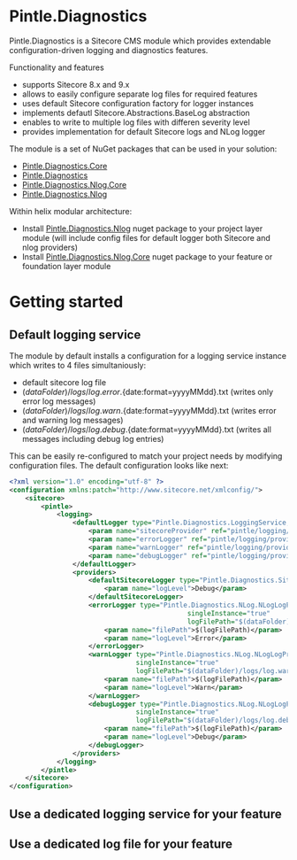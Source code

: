 # Pintle.Diagnostics
Pintle.Diagnostics is a Sitecore CMS module which provides extendable configuration-driven logging and diagnostics features.

Functionality and features
 * supports Sitecore 8.x and 9.x 
 * allows to easily configure separate log files for required features
 * uses default Sitecore configuration factory for logger instances
 * implements defautl Sitecore.Abstractions.BaseLog abstraction
 * enables to write to multiple log files with differen severity level
 * provides implementation for default Sitecore logs and NLog logger 

The module is a set of NuGet packages that can be used in your solution:
 * [Pintle.Diagnostics.Core](https://www.nuget.org/packages/Pintle.Diagnostics.Core "Pintle.Diagnostics.Core")
 * [Pintle.Diagnostics](https://www.nuget.org/packages/Pintle.Diagnostics "Pintle.Diagnostics")
 * [Pintle.Diagnostics.Nlog.Core](https://www.nuget.org/packages/Pintle.Diagnostics.Nlog.Core "Pintle.Diagnostics.Nlog.Core")
 * [Pintle.Diagnostics.Nlog](https://www.nuget.org/packages/Pintle.Diagnostics.Nlog "Pintle.Diagnostics.Nlog")
 
 Within helix modular architecture:
- Install [Pintle.Diagnostics.Nlog](https://www.nuget.org/packages/Pintle.Diagnostics.Nlog "Pintle.Diagnostics.Nlog") nuget package to your project layer module (will include config files for default logger both Sitecore and nlog providers)
- Install [Pintle.Diagnostics.Nlog.Core](https://www.nuget.org/packages/Pintle.Diagnostics.Nlog.Core "Pintle.Diagnostics.Nlog.Core") nuget package to your feature or foundation layer module

# Getting started

## Default logging service

The module by default installs a configuration for a logging service instance which writes to 4 files simultaniously:
 * default sitecore log file
 * $(dataFolder)/logs/log.error.${date:format=yyyyMMdd}.txt (writes only error log messages)
 * $(dataFolder)/logs/log.warn.${date:format=yyyyMMdd}.txt (writes error and warning log messages)
 * $(dataFolder)/logs/log.debug.${date:format=yyyyMMdd}.txt (writes all messages including debug log entries)
 
This can be easily re-configured to match your project needs by modifying configuration files. The default configuration looks like next:
```xml
﻿<?xml version="1.0" encoding="utf-8" ?>
<configuration xmlns:patch="http://www.sitecore.net/xmlconfig/">
	<sitecore>
		<pintle>
			<logging>
				<defaultLogger type="Pintle.Diagnostics.LoggingService, Pintle.Diagnostics" singleInstance="true" >
					<param name="sitecoreProvider" ref="pintle/logging/providers/defaultSitecoreLogger"/>
					<param name="errorLogger" ref="pintle/logging/providers/errorLogger"/>
					<param name="warnLogger" ref="pintle/logging/providers/warnLogger"/>
					<param name="debugLogger" ref="pintle/logging/providers/debugLogger"/>
				</defaultLogger>
				<providers>
				    <defaultSitecoreLogger type="Pintle.Diagnostics.Sitecore.SitecoreLogProvider, Pintle.Diagnostics.Sitecore" singleInstance="true" >
						<param name="logLevel">Debug</param>
					</defaultSitecoreLogger>
					<errorLogger type="Pintle.Diagnostics.NLog.NLogLogProvider, Pintle.Diagnostics.NLog" 
											 singleInstance="true" 
											 logFilePath="$(dataFolder)/logs/log.error.${date:format=yyyyMMdd}.txt">
						<param name="filePath">$(logFilePath)</param>
						<param name="logLevel">Error</param>
					</errorLogger>
					<warnLogger type="Pintle.Diagnostics.NLog.NLogLogProvider, Pintle.Diagnostics.NLog"
					            singleInstance="true"
					            logFilePath="$(dataFolder)/logs/log.warn.${date:format=yyyyMMdd}.txt">
						<param name="filePath">$(logFilePath)</param>
						<param name="logLevel">Warn</param>
					</warnLogger>
					<debugLogger type="Pintle.Diagnostics.NLog.NLogLogProvider, Pintle.Diagnostics.NLog"
					            singleInstance="true"
					            logFilePath="$(dataFolder)/logs/log.debug.${date:format=yyyyMMdd}.txt">
						<param name="filePath">$(logFilePath)</param>
						<param name="logLevel">Debug</param>
					</debugLogger>
				</providers>
			</logging>
		</pintle>
	</sitecore>
</configuration>
``` 

## Use a dedicated logging service for your feature

## Use a dedicated log file for your feature





